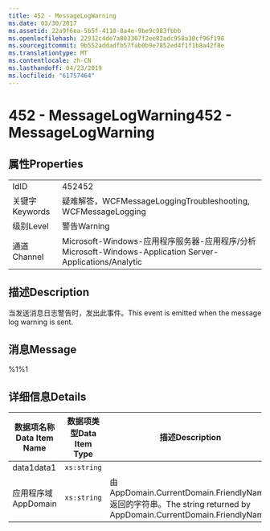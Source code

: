 ```yaml
---
title: 452 - MessageLogWarning
ms.date: 03/30/2017
ms.assetid: 22a9f6ea-5b5f-4110-8a4e-9be9c983fbbb
ms.openlocfilehash: 22932c4de7a803307f2ee82adc958a30cf96f198
ms.sourcegitcommit: 9b552addadfb57fab0b9e7852ed4f1f1b8a42f8e
ms.translationtype: MT
ms.contentlocale: zh-CN
ms.lasthandoff: 04/23/2019
ms.locfileid: "61757464"
---
```

# <a name="452---messagelogwarning"></a><span data-ttu-id="67dd2-102">452 - MessageLogWarning</span><span class="sxs-lookup"><span data-stu-id="67dd2-102">452 - MessageLogWarning</span></span>
## <a name="properties"></a><span data-ttu-id="67dd2-103">属性</span><span class="sxs-lookup"><span data-stu-id="67dd2-103">Properties</span></span>  
  
|||  
|-|-|  
|<span data-ttu-id="67dd2-104">Id</span><span class="sxs-lookup"><span data-stu-id="67dd2-104">ID</span></span>|<span data-ttu-id="67dd2-105">452</span><span class="sxs-lookup"><span data-stu-id="67dd2-105">452</span></span>|  
|<span data-ttu-id="67dd2-106">关键字</span><span class="sxs-lookup"><span data-stu-id="67dd2-106">Keywords</span></span>|<span data-ttu-id="67dd2-107">疑难解答，WCFMessageLogging</span><span class="sxs-lookup"><span data-stu-id="67dd2-107">Troubleshooting, WCFMessageLogging</span></span>|  
|<span data-ttu-id="67dd2-108">级别</span><span class="sxs-lookup"><span data-stu-id="67dd2-108">Level</span></span>|<span data-ttu-id="67dd2-109">警告</span><span class="sxs-lookup"><span data-stu-id="67dd2-109">Warning</span></span>|  
|<span data-ttu-id="67dd2-110">通道</span><span class="sxs-lookup"><span data-stu-id="67dd2-110">Channel</span></span>|<span data-ttu-id="67dd2-111">Microsoft-Windows-应用程序服务器-应用程序/分析</span><span class="sxs-lookup"><span data-stu-id="67dd2-111">Microsoft-Windows-Application Server-Applications/Analytic</span></span>|  
  
## <a name="description"></a><span data-ttu-id="67dd2-112">描述</span><span class="sxs-lookup"><span data-stu-id="67dd2-112">Description</span></span>  
 <span data-ttu-id="67dd2-113">当发送消息日志警告时，发出此事件。</span><span class="sxs-lookup"><span data-stu-id="67dd2-113">This event is emitted when the message log warning is sent.</span></span>  
  
## <a name="message"></a><span data-ttu-id="67dd2-114">消息</span><span class="sxs-lookup"><span data-stu-id="67dd2-114">Message</span></span>  
 <span data-ttu-id="67dd2-115">%1</span><span class="sxs-lookup"><span data-stu-id="67dd2-115">%1</span></span>  
  
## <a name="details"></a><span data-ttu-id="67dd2-116">详细信息</span><span class="sxs-lookup"><span data-stu-id="67dd2-116">Details</span></span>  
  
|<span data-ttu-id="67dd2-117">数据项名称</span><span class="sxs-lookup"><span data-stu-id="67dd2-117">Data Item Name</span></span>|<span data-ttu-id="67dd2-118">数据项类型</span><span class="sxs-lookup"><span data-stu-id="67dd2-118">Data Item Type</span></span>|<span data-ttu-id="67dd2-119">描述</span><span class="sxs-lookup"><span data-stu-id="67dd2-119">Description</span></span>|  
|--------------------|--------------------|-----------------|  
|<span data-ttu-id="67dd2-120">data1</span><span class="sxs-lookup"><span data-stu-id="67dd2-120">data1</span></span>|`xs:string`||  
|<span data-ttu-id="67dd2-121">应用程序域</span><span class="sxs-lookup"><span data-stu-id="67dd2-121">AppDomain</span></span>|`xs:string`|<span data-ttu-id="67dd2-122">由 AppDomain.CurrentDomain.FriendlyName 返回的字符串。</span><span class="sxs-lookup"><span data-stu-id="67dd2-122">The string returned by AppDomain.CurrentDomain.FriendlyName.</span></span>|
